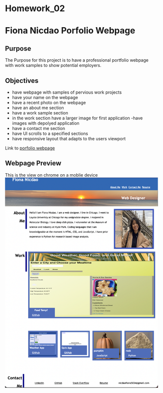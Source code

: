 # Homework_02

# Fiona Nicdao Porfolio Webpage 

## Purpose
The Purpose for this project is to have a professional portfolio webpage with work samples to show potential employers. 

## Objectives 
- have webpage with samples of pervious work projects 
- have your name on the webpage
- have a recent photo on the webpage 
- have an about me section 
- have a work sample section
- in the work section have a larger image for first application 
-have images with depolyed application
- have a contact me section 
- have UI scrolls to a specified sections 
- have responsive layout that adapts to the users viewport

Link to [porfolio webpage](https://fiona1nicdao.github.io/Homework_02/)

## Webpage Preview
This is the view on chrome on a moblie device
![Fiona Nicdao](./assets/images/Screenshot-1.png)